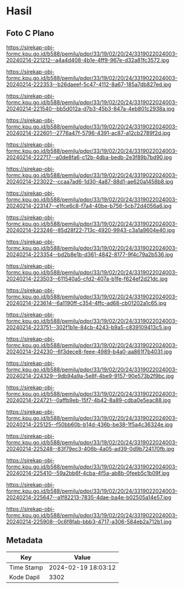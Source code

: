 # Hasil

## Foto C Plano

https://sirekap-obj-formc.kpu.go.id/b588/pemilu/pdpr/33/19/02/20/24/3319022024003-20240214-221212--a4a4d408-4b1e-4ff9-967e-d32a81fc3572.jpg

https://sirekap-obj-formc.kpu.go.id/b588/pemilu/pdpr/33/19/02/20/24/3319022024003-20240214-222353--b26daeef-5c47-4112-8a67-185a7db827ed.jpg

https://sirekap-obj-formc.kpu.go.id/b588/pemilu/pdpr/33/19/02/20/24/3319022024003-20240214-221540--bb5d012a-d7b3-45b3-847a-4eb801c2938a.jpg

https://sirekap-obj-formc.kpu.go.id/b588/pemilu/pdpr/33/19/02/20/24/3319022024003-20240214-222601--2776a47f-5796-4391-ac87-a12cb2789f2d.jpg

https://sirekap-obj-formc.kpu.go.id/b588/pemilu/pdpr/33/19/02/20/24/3319022024003-20240214-222717--a0de8fa6-c12b-4dba-bedb-2e3f89b7bd90.jpg

https://sirekap-obj-formc.kpu.go.id/b588/pemilu/pdpr/33/19/02/20/24/3319022024003-20240214-223022--ccaa7ad6-1d30-4a87-88d1-ae620a1458b8.jpg

https://sirekap-obj-formc.kpu.go.id/b588/pemilu/pdpr/33/19/02/20/24/3319022024003-20240214-223147--e1fce6c8-f7a4-40be-b756-5cb72d4056a6.jpg

https://sirekap-obj-formc.kpu.go.id/b588/pemilu/pdpr/33/19/02/20/24/3319022024003-20240214-223246--85d28f22-713c-4920-9943-c3a1a9604e40.jpg

https://sirekap-obj-formc.kpu.go.id/b588/pemilu/pdpr/33/19/02/20/24/3319022024003-20240214-223354--bd2b8e1b-d361-4842-8177-9f4c79a2b536.jpg

https://sirekap-obj-formc.kpu.go.id/b588/pemilu/pdpr/33/19/02/20/24/3319022024003-20240214-223503--611540a5-cfd2-407a-b1fe-f624ef2d21dc.jpg

https://sirekap-obj-formc.kpu.go.id/b588/pemilu/pdpr/33/19/02/20/24/3319022024003-20240214-223614--6a1190ff-c354-4ffc-ad68-cb01202a1c65.jpg

https://sirekap-obj-formc.kpu.go.id/b588/pemilu/pdpr/33/19/02/20/24/3319022024003-20240214-223751--302f1b1e-84cb-4243-b9a5-c839109413c5.jpg

https://sirekap-obj-formc.kpu.go.id/b588/pemilu/pdpr/33/19/02/20/24/3319022024003-20240214-224230--6f3dece8-feee-4989-b4a0-aa861f7b4031.jpg

https://sirekap-obj-formc.kpu.go.id/b588/pemilu/pdpr/33/19/02/20/24/3319022024003-20240214-224329--9db94a9a-5e8f-4be9-9157-90e573b2f9bc.jpg

https://sirekap-obj-formc.kpu.go.id/b588/pemilu/pdpr/33/19/02/20/24/3319022024003-20240214-224721--0affb9eb-15f7-4b42-8a89-cdba0e5eac88.jpg

https://sirekap-obj-formc.kpu.go.id/b588/pemilu/pdpr/33/19/02/20/24/3319022024003-20240214-225125--f50bb60b-b14d-436b-be38-1f5a4c36324e.jpg

https://sirekap-obj-formc.kpu.go.id/b588/pemilu/pdpr/33/19/02/20/24/3319022024003-20240214-225248--83f79ec3-406b-4a05-ad39-0d9b724170fb.jpg

https://sirekap-obj-formc.kpu.go.id/b588/pemilu/pdpr/33/19/02/20/24/3319022024003-20240214-225410--59a2bb6f-4cba-4f5a-ab8b-0feeb5c1b09f.jpg

https://sirekap-obj-formc.kpu.go.id/b588/pemilu/pdpr/33/19/02/20/24/3319022024003-20240214-225647--a1f82213-7835-4dae-ba4e-b02505a14e57.jpg

https://sirekap-obj-formc.kpu.go.id/b588/pemilu/pdpr/33/19/02/20/24/3319022024003-20240214-225908--0c6f8fab-bbb3-4717-a306-584eb2a712b1.jpg


## Metadata

| Key        | Value               |
| ---------- | ------------------- |
| Time Stamp | 2024-02-19 18:03:12 |
| Kode Dapil | 3302                |




